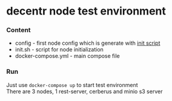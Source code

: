 # decentr node test environment
### Content
- config - first node config which is generate with [init script](github.com/Decentr-net/decentr/init.sh)
- init.sh - script for node initialization
- docker-compose.yml - main compose file
### Run
Just use `docker-compose up` to start test environment  
There are 3 nodes, 1 rest-server, cerberus and minio s3 server

